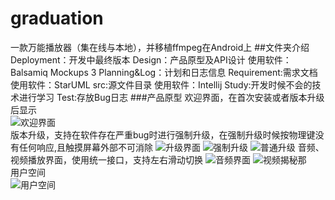 # graduation
一款万能播放器（集在线与本地），并移植ffmpeg在Android上
##文件夹介绍
	Deployment：开发中最终版本
	Design：产品原型及API设计 使用软件：Balsamiq Mockups 3
	Planning&Log：计划和日志信息
	Requirement:需求文档	使用软件：StarUML
	src:源文件目录	使用软件：Intellij
	Study:开发时候不会的技术进行学习
	Test:存放Bug日志
###产品原型
欢迎界面，在首次安装或者版本升级后显示<br>
![欢迎界面](https://raw.githubusercontent.com/shenyupeng/graduation/master/Design/prototype/image1.png)<br>
版本升级，支持在软件存在严重bug时进行强制升级，在强制升级时候按物理键没有任何响应,且触摸屏幕外部不可消除
![升级界面](https://raw.githubusercontent.com/shenyupeng/graduation/master/Design/prototype/image2.png)
![强制升级](https://raw.githubusercontent.com/shenyupeng/graduation/master/Design/prototype/image3.png)
![普通升级](https://raw.githubusercontent.com/shenyupeng/graduation/master/Design/prototype/image4.png)
音频、视频播放界面，使用统一接口，支持左右滑动切换
![音频界面](https://raw.githubusercontent.com/shenyupeng/graduation/master/Design/prototype/image5.png)
![视频揭秘那](https://raw.githubusercontent.com/shenyupeng/graduation/master/Design/prototype/image6.png)<br>
用户空间<br>
![用户空间](https://raw.githubusercontent.com/shenyupeng/graduation/master/Design/prototype/image7.png)